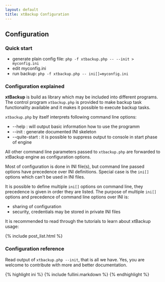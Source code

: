 ```yaml
---
layout: default
title: xtBackup Configuration
---
```

Configuration
-------------

### Quick start

* generate plain config file: `php -f xtbackup.php -- --init > myconfig.ini`
* edit myconfig.ini
* run backup: `php -f xtbackup.php -- ini[]=myconfig.ini`

### Configuration explained

**xtBackup** is build as library which may be included into different programs.
The control program `xtbackup.php` is provided to make backup task functionality available and it makes it possible to execute backup tasks.

`xtbackup.php` by itself interprets following command line options:

* --help : will output basic information how to use the programm
* --init : generate documented INI skeleton
* --quite-start : it is possible to suppress output to console in start phase of engine

All other command line parameters passed to `xtbackup.php` are forwarded to xtBackup engine as configuration options.

Most of configuration is done in INI file(s), but command line passed options have precedence over INI definitions.
Special case is the `ini[]` options which can't be used in INI files.

It is possible to define multiple `ini[]` options on command line, they precedence is given in order they are listed.
The purpose of multiple `ini[]` options and precedence of command line options over INI is:
* sharing of configuration
* security, credentials may be stored in private INI files

It is recommended to read through the tutorials to learn about xtBackup usage:

{% include post_list.html %}

### Configuration reference

Read output of `xtbackup.php --init`, that is all we have. Yes, you are welcome to contribute with more and better documentation.

{% highlight ini %}
{% include fullini.markdown %}
{% endhighlight %}